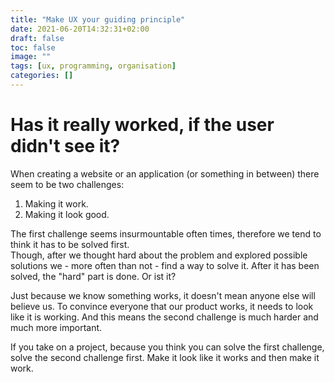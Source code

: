 ```yaml
---
title: "Make UX your guiding principle"
date: 2021-06-20T14:32:31+02:00
draft: false
toc: false
image: ""
tags: [ux, programming, organisation]
categories: []
---
```


# Has it really worked, if the user didn't see it?
<!--more-->
When creating a website or an application (or something in between) there seem to be two challenges:
1. Making it work.
2. Making it look good.

The first challenge seems insurmountable often times, therefore we tend to think it has to be solved first.<br />
Though, after we thought hard about the problem and explored possible solutions we - more often than not - find a way to solve it. After it has been solved, the "hard" part is done. Or ist it?

Just because we know something works, it doesn't mean anyone else will believe us. To convince everyone that our product works, it needs to look like it is working. And this means the second challenge is much harder and much more important.

If you take on a project, because you think you can solve the first challenge, solve the second challenge first. Make it look like it works and then make it work.
